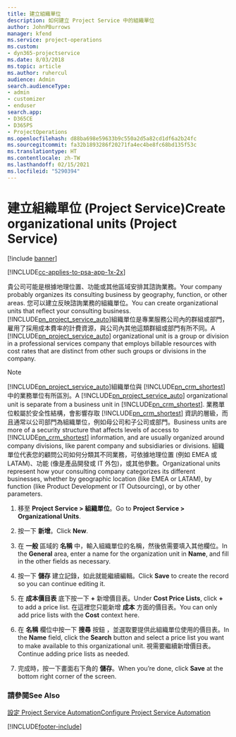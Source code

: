 ```yaml
---
title: 建立組織單位
description: 如何建立 Project Service 中的組織單位
author: JohnPBurrows
manager: kfend
ms.service: project-operations
ms.custom:
- dyn365-projectservice
ms.date: 8/03/2018
ms.topic: article
ms.author: ruhercul
audience: Admin
search.audienceType:
- admin
- customizer
- enduser
search.app:
- D365CE
- D365PS
- ProjectOperations
ms.openlocfilehash: d88ba698e59633b9c550a2d5a82cd1df6a2b24fc
ms.sourcegitcommit: fa32b1893286f20271fa4ec4be8fc68bd135f53c
ms.translationtype: HT
ms.contentlocale: zh-TW
ms.lasthandoff: 02/15/2021
ms.locfileid: "5290394"
---
```

# <a name="create-organizational-units-project-service"></a><span data-ttu-id="ad058-103">建立組織單位 (Project Service)</span><span class="sxs-lookup"><span data-stu-id="ad058-103">Create organizational units (Project Service)</span></span>

[!include [banner](../includes/psa-now-project-operations.md)]

[!INCLUDE[cc-applies-to-psa-app-1x-2x](../includes/cc-applies-to-psa-app-1x-2x.md)]

<span data-ttu-id="ad058-104">貴公司可能是根據地理位置、功能或其他區域安排其諮詢業務。</span><span class="sxs-lookup"><span data-stu-id="ad058-104">Your company probably organizes its consulting business by geography, function, or other areas.</span></span> <span data-ttu-id="ad058-105">您可以建立反映諮詢業務的組織單位。</span><span class="sxs-lookup"><span data-stu-id="ad058-105">You can create organizational units that reflect your consulting business.</span></span> <span data-ttu-id="ad058-106">[!INCLUDE[pn_project_service_auto](../includes/pn-project-service-auto.md)]組織單位是專業服務公司內的群組或部門，雇用了採用成本費率的計費資源，與公司內其他這類群組或部門有所不同。</span><span class="sxs-lookup"><span data-stu-id="ad058-106">A [!INCLUDE[pn_project_service_auto](../includes/pn-project-service-auto.md)] organizational unit is a group or division in a professional services company that employs billable resources with cost rates that are distinct from other such groups or divisions in the company.</span></span>  
  
> [!NOTE]
>  <span data-ttu-id="ad058-107">[!INCLUDE[pn_project_service_auto](../includes/pn-project-service-auto.md)]組織單位與 [!INCLUDE[pn_crm_shortest](../includes/pn-crm-shortest.md)] 中的業務單位有所區別。</span><span class="sxs-lookup"><span data-stu-id="ad058-107">A [!INCLUDE[pn_project_service_auto](../includes/pn-project-service-auto.md)] organizational unit is separate from a business unit in [!INCLUDE[pn_crm_shortest](../includes/pn-crm-shortest.md)].</span></span> <span data-ttu-id="ad058-108">業務單位較屬於安全性結構，會影響存取 [!INCLUDE[pn_crm_shortest](../includes/pn-crm-shortest.md)] 資訊的層級，而且通常以公司部門為組織單位，例如母公司和子公司或部門。</span><span class="sxs-lookup"><span data-stu-id="ad058-108">Business units are more of a security structure that affects levels of access to [!INCLUDE[pn_crm_shortest](../includes/pn-crm-shortest.md)] information, and are usually organized around company divisions, like parent company and subsidiaries or divisions.</span></span> <span data-ttu-id="ad058-109">組織單位代表您的顧問公司如何分類其不同業務，可依據地理位置 (例如 EMEA 或 LATAM)、功能 (像是產品開發或 IT 外包)，或其他參數。</span><span class="sxs-lookup"><span data-stu-id="ad058-109">Organizational units represent how your consulting company categorizes its different businesses, whether by geographic location (like EMEA or LATAM), by function (like Product Development or IT Outsourcing), or by other parameters.</span></span>  
  
1.  <span data-ttu-id="ad058-110">移至 **Project Service > 組織單位**。</span><span class="sxs-lookup"><span data-stu-id="ad058-110">Go to **Project Service > Organizational Units**.</span></span>  
  
2.  <span data-ttu-id="ad058-111">按一下 **新增**。</span><span class="sxs-lookup"><span data-stu-id="ad058-111">Click **New**.</span></span>  
  
3.  <span data-ttu-id="ad058-112">在 **一般** 區域的 **名稱** 中，輸入組織單位的名稱，然後依需要填入其他欄位。</span><span class="sxs-lookup"><span data-stu-id="ad058-112">In the **General** area, enter a name for the organization unit in **Name**, and fill in the other fields as necessary.</span></span>  
  
4.  <span data-ttu-id="ad058-113">按一下 **儲存** 建立記錄，如此就能繼續編輯。</span><span class="sxs-lookup"><span data-stu-id="ad058-113">Click **Save** to create the record so you can continue editing it.</span></span>  
  
5.  <span data-ttu-id="ad058-114">在 **成本價目表** 底下按一下 **+** 新增價目表。</span><span class="sxs-lookup"><span data-stu-id="ad058-114">Under **Cost Price Lists**, click **+** to add a price list.</span></span> <span data-ttu-id="ad058-115">在這裡您只能新增 **成本** 方面的價目表。</span><span class="sxs-lookup"><span data-stu-id="ad058-115">You can only add price lists with the **Cost** context here.</span></span>  
  
6.  <span data-ttu-id="ad058-116">在 **名稱** 欄位中按一下 **搜尋** 按鈕 ，並選取要提供此組織單位使用的價目表。</span><span class="sxs-lookup"><span data-stu-id="ad058-116">In the **Name** field, click the **Search** button and select a price list you want to make available to this organizational unit.</span></span> <span data-ttu-id="ad058-117">視需要繼續新增價目表。</span><span class="sxs-lookup"><span data-stu-id="ad058-117">Continue adding price lists as needed.</span></span>  
  
7.  <span data-ttu-id="ad058-118">完成時，按一下畫面右下角的 **儲存**。</span><span class="sxs-lookup"><span data-stu-id="ad058-118">When you’re done, click **Save** at the bottom right corner of the screen.</span></span>  
  
### <a name="see-also"></a><span data-ttu-id="ad058-119">請參閱</span><span class="sxs-lookup"><span data-stu-id="ad058-119">See Also</span></span>  
 [<span data-ttu-id="ad058-120">設定 Project Service Automation</span><span class="sxs-lookup"><span data-stu-id="ad058-120">Configure Project Service Automation</span></span>](../psa/configure.md)


[!INCLUDE[footer-include](../includes/footer-banner.md)]